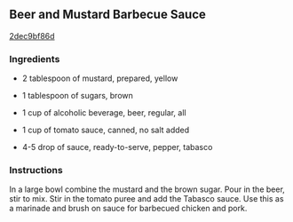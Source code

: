 ## Beer and Mustard Barbecue Sauce

[2dec9bf86d](http://www.food.com/recipe/beer-and-mustard-barbecue-sauce-55544)

### Ingredients

 - 2 tablespoon of mustard, prepared, yellow

 - 1 tablespoon of sugars, brown

 - 1 cup of alcoholic beverage, beer, regular, all

 - 1 cup of tomato sauce, canned, no salt added

 - 4-5 drop of sauce, ready-to-serve, pepper, tabasco

### Instructions

In a large bowl combine the mustard and the brown sugar. Pour in the beer, stir to mix. Stir in the tomato puree and add the Tabasco sauce. Use this as a marinade and brush on sauce for barbecued chicken and pork.